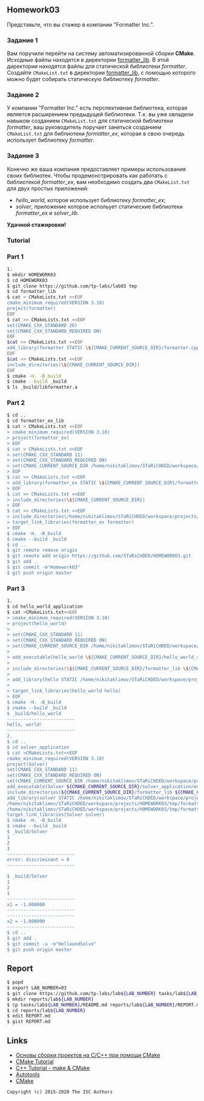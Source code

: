 
## Homework03

Представьте, что вы стажер в компании "Formatter Inc.".
### Задание 1
Вам поручили перейти на систему автоматизированной сборки **CMake**.
Исходные файлы находятся в директории [formatter_lib](formatter_lib).
В этой директории находятся файлы для статической библиотеки *formatter*.
Создайте `CMakeList.txt` в директории [formatter_lib](formatter_lib),
с помощью которого можно будет собирать статическую библиотеку *formatter*.

### Задание 2
У компании "Formatter Inc." есть перспективная библиотека,
которая является расширением предыдущей библиотеки. Т.к. вы уже овладели
навыком созданием `CMakeList.txt` для статической библиотеки *formatter*, ваш 
руководитель поручает заняться созданием `CMakeList.txt` для библиотеки 
*formatter_ex*, которая в свою очередь использует библиотеку *formatter*.

### Задание 3
Конечно же ваша компания предоставляет примеры использования своих библиотек.
Чтобы продемонстрировать как работать с библиотекой *formatter_ex*,
вам необходимо создать два `CMakeList.txt` для двух простых приложений:
* *hello_world*, которое использует библиотеку *formatter_ex*;
* *solver*, приложение которое испольует статические библиотеки *formatter_ex* и *solver_lib*.

**Удачной стажировки!**
### Tutorial
### Part 1
```sh
1.
$ mkdir HOMEWORK03
$ cd HOMEWORK03
$ git clone https://github.com/tp-labs/lab03 tmp
$ cd formatter_lib
$ cat > CMakeLists.txt <<EOF
cmake_minimum_required(VERSION 3.10)
project(formatter)
EOF
$ cat >> CMakeLists.txt <<EOF
set(CMAKE_CXX_STANDARD 20)
set(CMAKE_CXX_STANDARD_REQUIRED ON)
EOF
$cat >> CMakeLists.txt <<EOF
add_library(formatter STATIC \${CMAKE_CURRENT_SOURCE_DIR}/formatter.cpp)
EOF
$cat >> CMakeLists.txt <<EOF
include_directories(\${CMAKE_CURRENT_SOURCE_DIR})
EOF
$ cmake -H. -B_build
$ cmake --build _build
$ ls _build/libformatter.a
```

### Part 2
```sh
$ cd ..
$ cd formatter_ex_lib
$ cat > CMakeLists.txt <<EOF
> cmake_minimum_required(VERSION 3.10)
> project(formatter_ex)
> EOF
$ cat > CMakeLists.txt <<EOF
> set(CMAKE_CXX_STANDARD 11)
> set(CMAKE_CXX_STANDARD_REQUIRED ON)
> set(CMAKE_CURRENT_SOURCE_DIR /home/nikitaklimov/STaRiCHDED/workspace/projects/HOMEWORK03/tmp/formatter_ex_lib)
> EOF
$ cat >> CMakeLists.txt <<EOF
> add_library(formatter_ex STATIC \${CMAKE_CURRENT_SOURCE_DIR}/formatter_ex.cpp)
> EOF
$ cat >> CMakeLists.txt <<EOF
> include_directories(\${CMAKE_CURRENT_SOURCE_DIR})
> EOF
$ cat >> CMakeLists.txt <<EOF
> include_directories(/home/nikitaklimov/STaRiCHDED/workspace/projects/HOMEWORK03/tmp/formatter_lib)
> target_link_libraries(formatter_ex formatter)
> EOF
$ cmake -H. -B_build
$ cmake --build _build
$ cd ..
$ git remote remove origin
$ git remote add origin https://github.com/STaRiCHDED/HOMEWORK03.git
$ git add .
$ git commit -m"Homework03"
$ git push origin master
```
### Part 3
```sh
1.
$ cd hello_world_application
$ cat >CMakeLists.txt<<EOF
> cmake_minimum_required(VERSION 3.10)
> project(hello_world)
> 
> set(CMAKE_CXX_STANDARD 11)
> set(CMAKE_CXX_STANDARD_REQUIRED ON)
> set(CMAKE_CURRENT_SOURCE_DIR /home/nikitaklimov/STaRiCHDED/workspace/projects/HOMEWORK03/tmp)
> 
> add_executable(hello_world \${CMAKE_CURRENT_SOURCE_DIR}/hello_world_application/hello_world.cpp)
> 
> include_directories(\${CMAKE_CURRENT_SOURCE_DIR}/formatter_lib \${CMAKE_CURRENT_SOURCE_DIR}/formatter_ex_lib)
> 
> add_library(hello STATIC /home/nikitaklimov/STaRiCHDED/workspace/projects/HOMEWORK03/tmp/formatter_ex_lib/formatter_ex.cpp /home/nikitaklimov/STaRiCHDED/workspace/projects/HOMEWORK03/tmp/formatter_lib/formatter.cpp)
> 
> target_link_libraries(hello_world hello)
> EOF
$ cmake -H. -B_build
$ cmake --build _build
$ _build/hello_world
-------------------------
hello, world!
-------------------------
2.
$ cd ..
$ cd solver_application
$ cat >CMakeLists.txt<<EOF
cmake_minimum_required(VERSION 3.10)
project(Solver)
set(CMAKE_CXX_STANDARD 11)
set(CMAKE_CXX_STANDARD_REQUIRED ON)
set(CMAKE_CURRENT_SOURCE_DIR /home/nikitaklimov/STaRiCHDED/workspace/projects/HOMEWORK03/tmp)
add_executable(Solver ${CMAKE_CURRENT_SOURCE_DIR}/solver_application/equation.cpp)
include_directories(${CMAKE_CURRENT_SOURCE_DIR}/formatter_lib ${CMAKE_CURRENT_SOURCE_DIR}/formatter_ex_lib ${CMAKE_CURRENT_SOURCE_DIR}/solver_lib)
add_library(solver STATIC /home/nikitaklimov/STaRiCHDED/workspace/projects/HOMEWORK03/tmp/solver_lib/solver.cpp 
/home/nikitaklimov/STaRiCHDED/workspace/projects/HOMEWORK03/tmp/formatter_ex_lib/formatter_ex.cpp 
/home/nikitaklimov/STaRiCHDED/workspace/projects/HOMEWORK03/tmp/formatter_lib/formatter.cpp)
target_link_libraries(Solver solver)
$ cmake -H. -B_build
$ cmake --build _build
$ _build/Solver
1
2
3
-------------------------
error: discriminant < 0
-------------------------

$ _build/Solver
1  
2
1
-------------------------
x1 = -1.000000
-------------------------
-------------------------
x2 = -1.000000
-------------------------
$ cd ..
$ git add .
$ git commit -a -m"HelloandSolve"
$ git push origin master
```

## Report

```sh
$ popd
$ export LAB_NUMBER=03
$ git clone https://github.com/tp-labs/lab${LAB_NUMBER} tasks/lab${LAB_NUMBER}
$ mkdir reports/lab${LAB_NUMBER}
$ cp tasks/lab${LAB_NUMBER}/README.md reports/lab${LAB_NUMBER}/REPORT.md
$ cd reports/lab${LAB_NUMBER}
$ edit REPORT.md
$ gist REPORT.md
```

## Links
- [Основы сборки проектов на С/C++ при помощи CMake](https://eax.me/cmake/)
- [CMake Tutorial](http://neerc.ifmo.ru/wiki/index.php?title=CMake_Tutorial)
- [C++ Tutorial - make & CMake](https://www.bogotobogo.com/cplusplus/make.php)
- [Autotools](http://www.gnu.org/software/automake/manual/html_node/Autotools-Introduction.html)
- [CMake](https://cgold.readthedocs.io/en/latest/index.html)

```
Copyright (c) 2015-2020 The ISC Authors
```
